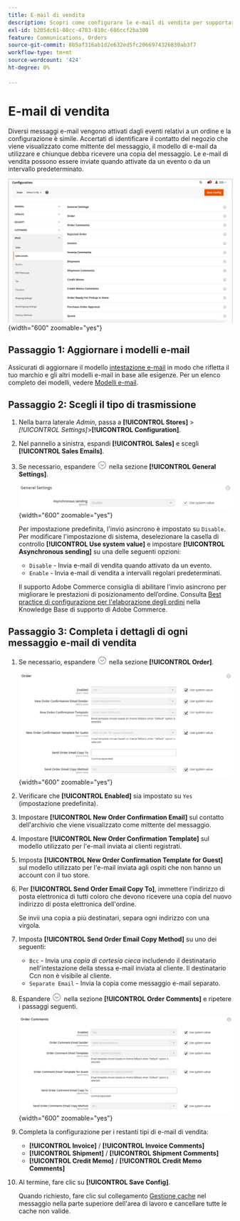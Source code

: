 ```yaml
---
title: E-mail di vendita
description: Scopri come configurare le e-mail di vendita per supportare le comunicazioni ai clienti sui loro ordini.
exl-id: b205dc61-08cc-4783-810c-686ccf2ba300
feature: Communications, Orders
source-git-commit: 8b5af316ab1d2e632ed5fc2066974326830ab3f7
workflow-type: tm+mt
source-wordcount: '424'
ht-degree: 0%

---
```


# E-mail di vendita

Diversi messaggi e-mail vengono attivati dagli eventi relativi a un ordine e la configurazione è simile. Accertati di identificare il contatto del negozio che viene visualizzato come mittente del messaggio, il modello di e-mail da utilizzare e chiunque debba ricevere una copia del messaggio. Le e-mail di vendita possono essere inviate quando attivate da un evento o da un intervallo predeterminato.

![Configurazione vendite - e-mail vendite](./assets/config-sales-sales-email-full.png){width="600" zoomable="yes"}

## Passaggio 1: Aggiornare i modelli e-mail

Assicurati di aggiornare il modello [intestazione e-mail](../systems/email-template-custom.md#header-template) in modo che rifletta il tuo marchio e gli altri modelli e-mail in base alle esigenze. Per un elenco completo dei modelli, vedere [Modelli e-mail](../systems/email-templates.md).

## Passaggio 2: Scegli il tipo di trasmissione

1. Nella barra laterale _Admin_, passa a **[!UICONTROL Stores]** > _[!UICONTROL Settings]_>**[!UICONTROL Configuration]**.

1. Nel pannello a sinistra, espandi **[!UICONTROL Sales]** e scegli **[!UICONTROL Sales Emails]**.

1. Se necessario, espandere ![Selettore di espansione](../assets/icon-display-expand.png) nella sezione **[!UICONTROL General Settings]**.

   ![Configurazione vendite - Impostazioni generali e-mail vendite](../configuration-reference/sales/assets/sales-emails-general-settings.png){width="600" zoomable="yes"}

   Per impostazione predefinita, l&#39;invio asincrono è impostato su `Disable`. Per modificare l&#39;impostazione di sistema, deselezionare la casella di controllo **[!UICONTROL Use system value]** e impostare **[!UICONTROL Asynchronous sending]** su una delle seguenti opzioni:

   - `Disable` - Invia e-mail di vendita quando attivato da un evento.
   - `Enable` - Invia e-mail di vendita a intervalli regolari predeterminati.

   Il supporto Adobe Commerce consiglia di abilitare l’invio asincrono per migliorare le prestazioni di posizionamento dell’ordine. Consulta [Best practice di configurazione per l&#39;elaborazione degli ordini](https://experienceleague.adobe.com/docs/commerce-operations/implementation-playbook/best-practices/maintenance/order-processing-configuration.html?lang=it) nella Knowledge Base di supporto di Adobe Commerce.

## Passaggio 3: Completa i dettagli di ogni messaggio e-mail di vendita

1. Se necessario, espandere ![Selettore di espansione](../assets/icon-display-expand.png) nella sezione **[!UICONTROL Order]**.

   ![Configurazione vendite - ordine e-mail vendite](../configuration-reference/sales/assets/sales-emails-order.png){width="600" zoomable="yes"}

1. Verificare che **[!UICONTROL Enabled]** sia impostato su `Yes` (impostazione predefinita).

1. Impostare **[!UICONTROL New Order Confirmation Email]** sul contatto dell&#39;archivio che viene visualizzato come mittente del messaggio.

1. Impostare **[!UICONTROL New Order Confirmation Template]** sul modello utilizzato per l&#39;e-mail inviata ai clienti registrati.

1. Imposta **[!UICONTROL New Order Confirmation Template for Guest]** sul modello utilizzato per l&#39;e-mail inviata agli ospiti che non hanno un account con il tuo store.

1. Per **[!UICONTROL Send Order Email Copy To]**, immettere l&#39;indirizzo di posta elettronica di tutti coloro che devono ricevere una copia del nuovo indirizzo di posta elettronica dell&#39;ordine.

   Se invii una copia a più destinatari, separa ogni indirizzo con una virgola.

1. Imposta **[!UICONTROL Send Order Email Copy Method]** su uno dei seguenti:

   - `Bcc` - Invia una _copia di cortesia cieca_ includendo il destinatario nell&#39;intestazione della stessa e-mail inviata al cliente. Il destinatario Ccn non è visibile al cliente.
   - `Separate Email` - Invia la copia come messaggio e-mail separato.

1. Espandere ![Il selettore di espansione](../assets/icon-display-expand.png) nella sezione **[!UICONTROL Order Comments]** e ripetere i passaggi seguenti.

   ![Configurazione vendite - Commenti ordine e-mail vendite](../configuration-reference/sales/assets/sales-emails-order-comments.png){width="600" zoomable="yes"}

1. Completa la configurazione per i restanti tipi di e-mail di vendita:

   - **[!UICONTROL Invoice]** / **[!UICONTROL Invoice Comments]**
   - **[!UICONTROL Shipment]** / **[!UICONTROL Shipment Comments]**
   - **[!UICONTROL Credit Memo]** / **[!UICONTROL Credit Memo Comments]**

1. Al termine, fare clic su **[!UICONTROL Save Config]**.

   Quando richiesto, fare clic sul collegamento [Gestione cache](../systems/cache-management.md) nel messaggio nella parte superiore dell&#39;area di lavoro e cancellare tutte le cache non valide.
